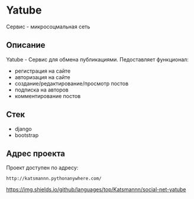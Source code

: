 # Yatube
Сервис - микросоцмальная сеть

## Описание
Yatube - Сервис для обмена публикациями. Педоставляет функционал:  
- регистрация на сайте
- авторизация на сайте
- создание/редактирование/просмотр постов
- подписка на авторов
- комментирование постов

## Стек
- django
- bootstrap

## Адрес проекта
Проект доступен по адресу:
```
http://katsmannn.pythonanywhere.com/
```

https://img.shields.io/github/languages/top/Katsmannn/social-net-yatube
